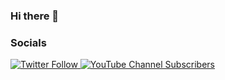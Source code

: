 ### Hi there 👋

### Socials

<a href=https://twitter.com/OlakunleKevin>
<img alt="Twitter Follow" src="https://img.shields.io/twitter/follow/OlakunleKevin?color=%231DA1F2&logo=Twitter&style=for-the-badge"> </a>
<a href=https://www.youtube.com/channel/UCKC9i8Y2OC-dYcllb8mRk5Q>
<img alt="YouTube Channel Subscribers" src="https://img.shields.io/youtube/channel/subscribers/UCKC9i8Y2OC-dYcllb8mRk5Q?color=%23FF0000&logo=youtube&logoColor=%23FF0000&style=for-the-badge"> </a>
